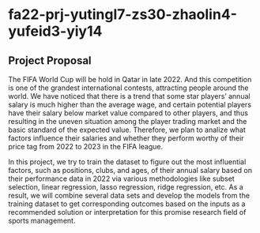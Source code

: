 # fa22-prj-yutingl7-zs30-zhaolin4-yufeid3-yiy14

## Project Proposal
The FIFA World Cup will be hold in Qatar in late 2022. And this competition is one of the grandest international contests, attracting people around the world.  We have noticed that there is a trend that some star players’ annual salary is much higher than the average wage, and certain potential players have their salary below market value compared to other players, and thus resulting in the uneven situation among the player trading market and the basic standard of the expected value. Therefore, we plan to analize what factors influence their salaries and whether they perform worthy of their price tag from 2022 to 2023 in the FIFA league.

In this project, we try to train the dataset to figure out the most influential factors, such as positions, clubs, and ages, of their annual salary based on their performance data in 2022 via various methodologies like subset selection, linear regression, lasso regression, ridge regression, etc. As a result, we will combine several data sets and develop the models from the training dataset to get corresponding outcomes based on the inputs as a recommended solution or interpretation for this promise research field of sports management.
